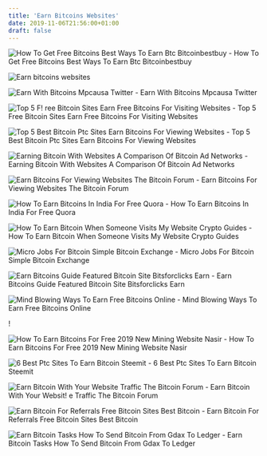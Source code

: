 ```yaml
---
title: 'Earn Bitcoins Websites'
date: 2019-11-06T21:56:00+01:00
draft: false
---
```


![How To Get Free Bitcoins Best Ways To Earn Btc Bitcoinbestbuy - ](https://bitcoinbestbuy.com/wp-content/uploads/2018/06/earn-btc-by-solving-captcha.jpg "How To Get Free Bitcoins Best Ways To Earn Btc Bitcoinbestbuy | Earn bitcoins websites") How To Get Free Bitcoins Best Ways To Earn Btc Bitcoinbestbuy

![Earn bitcoins websites](https://i.imgur.com/fEuYMFT.png "Earn bitcoins websites") 

![Earn With Bitcoins Mpcausa Twitter - ](https://pbs.twimg.com/media/C5S03vbUkAAmOfz.jpg "Earn With Bitcoins Mpcausa Twitter | Earn bitcoins websites") Earn With Bitcoins Mpcausa Twitter

![Top 5 F!   ree Bitcoin Sites Earn Free Bitcoins For Visiting Websites - ](https://1.bp.blogspot.com/-0tbnEzIBZIQ/W_Kz-1Of_LI/AAAAAAAAEJA/agaElzxnxhYjmMsT3qBvUmEpNb9e_kJvACLcBGAs/s400/Screenshot_71.jpg "Top 5 Free Bitcoin Sites Earn Free Bitcoins For Visiting Websites | Earn bitcoins websites") Top 5 Free Bitcoin Sites Earn Free Bitcoins For Visiting Websites

![Top 5 Best Bitcoin Ptc Sites Earn Bitcoins For Viewing Websites - ](https://i.ytimg.com/vi/n6d54TkGq54/maxresdefault.jpg "Top 5 Best Bitcoin Ptc Sites Earn Bitcoins For Viewing Websites | Earn bitcoins websites") Top 5 Best Bitcoin Ptc Sites Earn Bitcoins For Viewing Websites

![Earning Bitcoin With Websites A Comparison Of Bitcoin Ad Networks - ](https://cdn.ccn.com/wp-content/uploads/2015/06/bitcoin-money.jpg "Earning Bitcoin With Websites A Comparison Of Bitcoin Ad Networks | Earn bitcoins websites") Earning Bitcoin With Websites A Comparison Of Bitcoin Ad Networks

![Earn Bitcoins For Viewing Websites The Bitcoin Forum - ](https://s5.postimg.org/7dfy97s4n/asd.png "Earn Bitcoins For Viewing Websites The Bitcoin Forum | Earn bitcoins websites") Earn Bitcoins For Viewing Websites The Bitcoin Forum

![How To Earn Bitcoins In India For Free Quora - ](https://qph.fs.quoracdn.net/main-qimg-1eb42eb118cee7448370b785496dcadb-c "How To Earn Bitcoins In India For Free Quora | Earn bitcoins websites") How To Earn Bitcoins In India For Free Quora

![How To Earn Bitcoin When Someone Visits My Website Crypto Guides - ](https://i1.wp.com/ezquickstore.com/wp-content/uploads/How-to-Earn-Bitcoin-When-Someone-Visits-My-Website.jpg?fit=640%2C412&ssl=1 "How To Earn Bitcoin When Someone Visits My Website Crypto Guides | Earn bitcoins websites") How To Earn Bitcoin When Someone Visits My Website Crypto Guides

![Micro Jobs For Bitcoin Simple Bitcoin Exchange - ](https://coindiligent.com/wp-content/uploads/2018/01/make-money-bitcoin-review-site.png "Micro Jobs For Bitcoin Simple Bitcoin Exchange | Earn bitcoins websites") Micro Jobs For Bitcoin Simple Bitcoin Exchange

![Earn Bitcoins Guide Featured Bitcoin Site Bitsforclicks Earn - ](http://1.bp.blogspot.com/-acJzvritsgE/VpACS2Uk2AI/AAAAAAAAADs/Woc9IgpMpr8/s1600/Earn%2BBitcoin%2BGuide%2BHeader.png "Earn Bitcoins Guide Featured Bitcoin Site Bitsforclicks Earn | Earn bitcoins websites") Earn Bitcoins Guide Featured Bitcoin Site Bitsforclicks Earn

![Mind Blowing Ways To Earn Free Bitcoins Online - ](http://stuffonix.com/wp-content/uploads/2017/05/small-task-to-earn-bitcoin.jpg "Mind Blowing Ways To Earn Free Bitcoins Online | Earn bitcoins !   websites") Mind Blowing Ways To Earn Free Bitcoins Online

!

![How To Earn Bitcoins For Free 2019 New Mining Website Nasir - ](https://i.pinimg.com/474x/72/65/ca/7265ca6276ab42906140ad539fd4e3b6.jpg "How To Earn Bitcoins For Free 2019 New Mining Website Nasir | Earn bitcoins websites") How To Earn Bitcoins For Free 2019 New Mining Website Nasir

![6 Best Ptc Sites To Earn Bitcoin Steemit - ](https://steemitimages.com/DQmbzFGmax5sTM5a7S4rHVqQLcLbjUoHVnLrZjgmD7Tmq5M/imageedit_20_2921999644.jpg "6 Best Ptc Sites To Earn Bitcoin Steemit | Earn bitcoins websites") 6 Best Ptc Sites To Earn Bitcoin Steemit

![Earn Bitcoin With Your Website Traffic The Bitcoin Forum - ](https://s22.postimg.cc/7n9wisju9/btcwebsitemining.png "Earn Bitcoin With Your Website Traffic The Bitcoin Forum | Earn bitcoins websites") Earn Bitcoin With Your Websit! e Traffic The Bitcoin Forum

![Earn Bitcoin For Referrals Free Bitcoin Sites Best Bitcoin - ](https://cryptosuperhero.com/wp-content/uploads/2018/03/coinbase-earn-bitcoins-referrals-free-bitcoin-sites-300x300.png "Earn Bitcoin For Referrals Free Bitcoin Sites Best Bitcoin | Earn bitcoins websites") Earn Bitcoin For Referrals Free Bitcoin Sites Best Bitcoin

![Earn Bitcoin Tasks How To Send Bitcoin From Gdax To Ledger - ](https://ukbitcoinblog.com/wp-content/uploads/2017/05/e25bb553c493b0432a252ab252ecf83f.png "Earn Bitcoin Tasks How To Send Bitcoin From Gdax To Ledger | Earn bitcoins websites") Earn Bitcoin Tasks How To Send Bitcoin From Gdax To Ledger